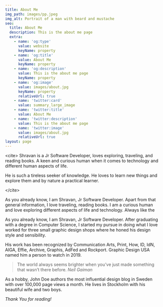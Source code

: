 ```yaml
---
title: About Me
img_path: images/pp.jpeg
img_alt: Portrait of a man with beard and mustache
seo:
  title: About Me
  description: This is the about me page
  extra:
    - name: 'og:type'
      value: website
      keyName: property
    - name: 'og:title'
      value: About Me
      keyName: property
    - name: 'og:description'
      value: This is the about me page
      keyName: property
    - name: 'og:image'
      value: images/about.jpg
      keyName: property
      relativeUrl: true
    - name: 'twitter:card'
      value: summary_large_image
    - name: 'twitter:title'
      value: About Me
    - name: 'twitter:description'
      value: This is the about me page
    - name: 'twitter:image'
      value: images/about.jpg
      relativeUrl: true
layout: page
---
```

\<cite> Shravan is a Jr Software Developer, loves exploring, traveling, and reading books. A keen and curious human when it comes to technology and different human aspects of life. 

He is such a tireless seeker of knowledge. He loves to learn new things and explore them and by nature a practical learner.

\</cite>





As you already know, I am Shravan, Jr Software Developer. Apart from that general information, I love traveling, reading books. I am a curious human and love exploring different aspects of life and technology. Always like the

As you already know, I am Shravan, Jr Software Developer. After graduating with a degree in Computer Science, I started my pursue in doing what I love worked for three small graphic design shops where he honed his design style and sensibility.

His work has been recognized by Communication Arts, Print, How, ID, IdN, AIGA, Effie, Archive, Graphis, AdFed and Rockport. Graphic Design USA named him a person to watch in 2019.

> The world always seems brighter when you’ve just made something that wasn’t there before. <cite>Neil Gaiman</cite>

As a hobby, John Doe authors the most influential design blog in Sweden with over 100,000 page views a month. He lives in Stockholm with his beautiful wife and two boys.

*Thank You for reading!*
